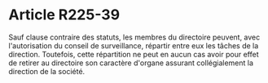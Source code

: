 # Article R225-39

Sauf clause contraire des statuts, les membres du directoire peuvent, avec l'autorisation du conseil de surveillance, répartir entre eux les tâches de la direction. Toutefois, cette répartition ne peut en aucun cas avoir pour effet de retirer au directoire son caractère d'organe assurant collégialement la direction de la société.
